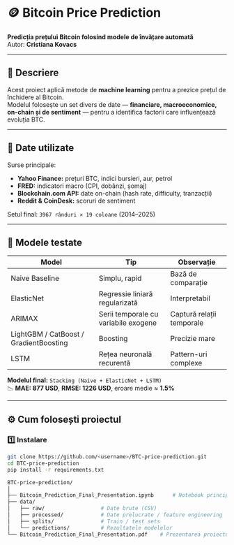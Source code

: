 # 🪙 Bitcoin Price Prediction  
**Predicția prețului Bitcoin folosind modele de învățare automată**  
Autor: **Cristiana Kovacs**

---

## 🎯 Descriere
Acest proiect aplică metode de **machine learning** pentru a prezice prețul de închidere al Bitcoin.  
Modelul folosește un set divers de date — **financiare, macroeconomice, on-chain și de sentiment** — pentru a identifica factorii care influențează evoluția BTC.

---

## 🧾 Date utilizate
Surse principale:
- **Yahoo Finance:** prețuri BTC, indici bursieri, aur, petrol  
- **FRED:** indicatori macro (CPI, dobânzi, șomaj)  
- **Blockchain.com API:** date on-chain (hash rate, difficulty, tranzacții)  
- **Reddit & CoinDesk:** scoruri de sentiment  

Setul final: `3967 rânduri × 19 coloane` (2014–2025)

---

## 🧠 Modele testate
| Model | Tip | Observație |
|--------|-----|-------------|
| Naive Baseline | Simplu, rapid | Bază de comparație |
| ElasticNet | Regressie liniară regularizată | Interpretabil |
| ARIMAX | Serii temporale cu variabile exogene | Captură relații temporale |
| LightGBM / CatBoost / GradientBoosting | Boosting | Precizie mare |
| LSTM | Rețea neuronală recurentă | Pattern-uri complexe |

**Modelul final:** `Stacking (Naive + ElasticNet + LSTM)`  
📉 **MAE: 877 USD**, **RMSE: 1226 USD**, eroare medie ≈ **1.5%**

---

## ⚙️ Cum folosești proiectul

### 1️⃣ Instalare
```bash
git clone https://github.com/<username>/BTC-price-prediction.git
cd BTC-price-prediction
pip install -r requirements.txt

BTC-price-prediction/
│
├── Bitcoin_Prediction_Final_Presentation.ipynb      # Notebook principal
├── data/
│   ├── raw/                  # Date brute (CSV)
│   ├── processed/            # Date prelucrate / feature engineering
│   ├── splits/               # Train / test sets
│   └── predictions/          # Rezultatele modelelor
└── Bitcoin_Prediction_Final_Presentation.pdf    # Prezentarea proiectului


